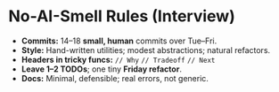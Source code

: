 # No-AI-Smell Rules (Interview)

- **Commits:** 14–18 **small, human** commits over Tue–Fri.  
- **Style:** Hand-written utilities; modest abstractions; natural refactors.  
- **Headers in tricky funcs:** `// Why` `// Tradeoff` `// Next`  
- **Leave 1–2 TODOs**; one tiny **Friday refactor**.  
- **Docs:** Minimal, defensible; real errors, not generic.